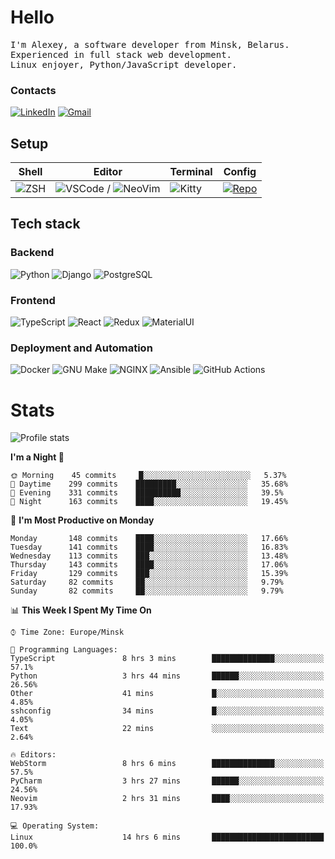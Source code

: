 # Hello

<p>
    <samp>
        I'm Alexey, a software developer from Minsk, Belarus.
        <br>
	Experienced in full stack web development.
	<br>
	Linux enjoyer, Python/JavaScript developer.
    </samp>
</p>

### Contacts

[![LinkedIn](https://img.icons8.com/fluency/48/000000/linkedin.png)](https://www.linkedin.com/in/dhvcc/)
[![Gmail](https://img.icons8.com/fluency/48/000000/gmail-new.png)](mailto:alexey.artishevskiy@gmail.com)

## Setup

| Shell | Editor | Terminal | Config |
|-------|--------|----------|--------|
| ![ZSH](https://img.shields.io/badge/-ZSH-000000?style=flat&logo=GNU-Bash) | ![VSCode](https://img.shields.io/badge/-VSCode-000000?style=flat&logo=Visual-Studio-Code&logoColor=0066b8) / ![NeoVim](https://img.shields.io/badge/-NeoVim-000000?style=flat&logo=Neovim) | ![Kitty](https://img.shields.io/badge/-Kitty-000000?style=flat&logo=Windows-Terminal) | [![Repo](https://img.shields.io/badge/-Repo-000000?style=flat&logo=Github)](https://github.com/dhvcc/configs)


## Tech stack

### Backend

![Python](https://img.shields.io/badge/-Python-black?style=flat&logo=Python&logoColor=FFE17E)
![Django](https://img.shields.io/badge/-Django-black?style=flat&logo=Django&logoColor=20AA76)
![PostgreSQL](https://img.shields.io/badge/-PostgreSQL-black?style=flat&logo=PostgreSQL)

### Frontend

![TypeScript](https://img.shields.io/badge/-TypeScript-black?style=flat&logo=TypeScript)
![React](https://img.shields.io/badge/-React-black?style=flat&logo=React)
![Redux](https://img.shields.io/badge/-Redux-black?style=flat&logo=Redux&logoColor=764ABC)
![MaterialUI](https://img.shields.io/badge/-MaterialUI-black?style=flat&logo=MUI&logoColor=9170c2)

### Deployment and Automation

![Docker](https://img.shields.io/badge/-Docker-black?style=flat&logo=Docker)
![GNU Make](https://img.shields.io/badge/-GNU%20Make-black?style=flat&logo=GNU)
![NGINX](https://img.shields.io/badge/-NGINX-black?style=flat&logo=NGINX&logoColor=009639)
![Ansible](https://img.shields.io/badge/-Ansible-black?style=flat&logo=Ansible)
![GitHub Actions](https://img.shields.io/badge/-GitHub%20Actions-black?style=flat&logo=GitHub-Actions)

# Stats

![Profile stats](https://github-readme-stats.dhvcc.vercel.app/api?username=dhvcc&hide_title=true&show_icons=true&count_private=true&theme=react&hide_border=true)

<!--START_SECTION:waka-->
**I'm a Night 🦉** 

```text
🌞 Morning    45 commits     █░░░░░░░░░░░░░░░░░░░░░░░░   5.37% 
🌆 Daytime    299 commits    █████████░░░░░░░░░░░░░░░░   35.68% 
🌃 Evening    331 commits    ██████████░░░░░░░░░░░░░░░   39.5% 
🌙 Night      163 commits    ████░░░░░░░░░░░░░░░░░░░░░   19.45%

```
📅 **I'm Most Productive on Monday** 

```text
Monday       148 commits    ████░░░░░░░░░░░░░░░░░░░░░   17.66% 
Tuesday      141 commits    ████░░░░░░░░░░░░░░░░░░░░░   16.83% 
Wednesday    113 commits    ███░░░░░░░░░░░░░░░░░░░░░░   13.48% 
Thursday     143 commits    ████░░░░░░░░░░░░░░░░░░░░░   17.06% 
Friday       129 commits    ███░░░░░░░░░░░░░░░░░░░░░░   15.39% 
Saturday     82 commits     ██░░░░░░░░░░░░░░░░░░░░░░░   9.79% 
Sunday       82 commits     ██░░░░░░░░░░░░░░░░░░░░░░░   9.79%

```


📊 **This Week I Spent My Time On** 

```text
⌚︎ Time Zone: Europe/Minsk

💬 Programming Languages: 
TypeScript               8 hrs 3 mins        ██████████████░░░░░░░░░░░   57.1% 
Python                   3 hrs 44 mins       ██████░░░░░░░░░░░░░░░░░░░   26.56% 
Other                    41 mins             █░░░░░░░░░░░░░░░░░░░░░░░░   4.85% 
sshconfig                34 mins             █░░░░░░░░░░░░░░░░░░░░░░░░   4.05% 
Text                     22 mins             ░░░░░░░░░░░░░░░░░░░░░░░░░   2.64%

🔥 Editors: 
WebStorm                 8 hrs 6 mins        ██████████████░░░░░░░░░░░   57.5% 
PyCharm                  3 hrs 27 mins       ██████░░░░░░░░░░░░░░░░░░░   24.56% 
Neovim                   2 hrs 31 mins       ████░░░░░░░░░░░░░░░░░░░░░   17.93%

💻 Operating System: 
Linux                    14 hrs 6 mins       █████████████████████████   100.0%

```


<!--END_SECTION:waka-->
